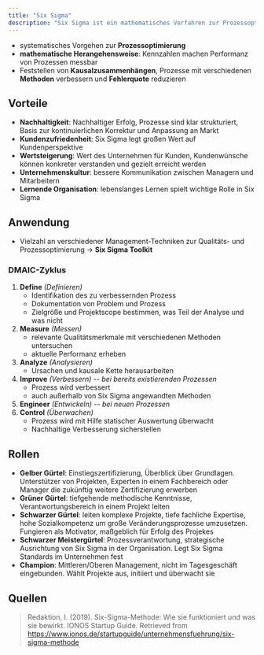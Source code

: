 ```yaml
---
title: "Six Sigma"
description: "Six Sigma ist ein mathematisches Verfahren zur Prozessoptimierung, das Fehlerquoten reduziert und Kundenzufriedenheit steigert. Es verwendet den DMAIC-Zyklus und Rollen wie Green Belt und Black Belt für nachhaltige Verbesserungen."
---
```


- systematisches Vorgehen zur **Prozessoptimierung**
- **mathematische Herangehensweise**: Kennzahlen machen Performanz von Prozessen messbar 
- Feststellen von **Kausalzusammenhängen**, Prozesse mit verschiedenen **Methoden** verbessern und **Fehlerquote** reduzieren

## Vorteile
- **Nachhaltigkeit**: Nachhaltiger Erfolg, Prozesse sind klar strukturiert, Basis zur kontinuierlichen Korrektur und Anpassung an Markt
- **Kundenzufriedenheit**: Six Sigma legt großen Wert auf Kundenperspektive
- **Wertsteigerung**: Wert des Unternehmen für Kunden, Kundenwünsche können konkreter verstanden und gezielt erreicht werden
- **Unternehmenskultur**: bessere Kommunikation zwischen Managern und Mitarbeitern
- **Lernende Organisation**: lebenslanges Lernen spielt wichtige Rolle in Six Sigma

## Anwendung
- Vielzahl an verschiedener Management-Techniken zur Qualitäts- und Prozessoptimierung -> **Six Sigma Toolkit**

### DMAIC-Zyklus
1. **Define** *(Definieren)*
	- Identifikation des zu verbessernden Prozess
	- Dokumentation von Problem und Prozess
	- Zielgröße und Projektscope bestimmen, was Teil der Analyse und was nicht
2. **Measure** *(Messen)*
	- relevante Qualitätsmerkmale mit verschiedenen Methoden untersuchen
	- aktuelle Performanz erheben
3. **Analyze** *(Analysieren)*
	- Ursachen und kausale Kette herausarbeiten
4. **Improve** *(Verbessern) -- bei bereits existierenden Prozessen*
	- Prozess wird verbessert
	- auch außerhalb von Six Sigma angewandten Methoden
4. **Engineer** *(Entwickeln) -- bei neuen Prozessen* 
5. **Control** *(Überwachen)*
	- Prozess wird mit Hilfe statischer Auswertung überwacht
	- Nachhaltige Verbesserung sicherstellen

## Rollen
- **Gelber Gürtel**: Einstiegszertifizierung, Überblick über Grundlagen. Unterstützer von Projekten, Experten in einem Fachbereich oder Manager die zukünftig weitere Zertifizierung erwerben
- **Grüner Gürtel**: tiefgehende methodische Kenntnisse, Verantwortungsbereich in einem Projekt leiten
- **Schwarzer Gürtel**: leiten komplexe Projekte, tiefe fachliche Expertise, hohe Sozialkompetenz um große Veränderungsprozesse umzusetzen. Fungieren als Motivator, maßgeblich für Erfolg des Projekes
- **Schwarzer Meistergürtel**: Prozessverantwortung, strategische Ausrichtung von Six Sigma in der Organisation. Legt Six Sigma Standards im Unternehmen fest
- **Champion**: Mittleren/Oberen Management, nicht im Tagesgeschäft eingebunden. Wählt Projekte aus, initiiert und überwacht sie

## Quellen
> Redaktion, I. (2019). Six-Sigma-Methode: Wie sie funktioniert und was sie bewirkt. IONOS Startup Guide. Retrieved from https://www.ionos.de/startupguide/unternehmensfuehrung/six-sigma-methode